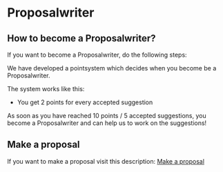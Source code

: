 # Proposalwriter

## How to become a Proposalwriter?

If you want to become a Proposalwriter, do the following steps:

We have developed a pointsystem which decides when you become be a Proposalwriter.

The system works like this:

* You get 2 points for every accepted suggestion

As soon as you have reached 10 points / 5 accepted suggestions, you become a Proposalwriter and can help us to work on the suggestions!

## Make a proposal

If you want to make a proposal visit this description: [Make a proposal](https://docs.lenoxbot.com/General%20FAQ/Help/Make%20a%20proposal/)

